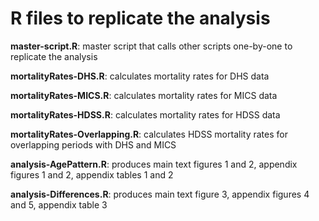 # R files to replicate the analysis

**master-script.R**: master script that calls other scripts one-by-one to replicate the analysis

**mortalityRates-DHS.R**: calculates mortality rates for DHS data

**mortalityRates-MICS.R**: calculates mortality rates for MICS data

**mortalityRates-HDSS.R**: calculates mortality rates for HDSS data

**mortalityRates-Overlapping.R**: calculates HDSS mortality rates for overlapping periods with DHS and MICS

**analysis-AgePattern.R**: produces main text figures 1 and 2, appendix figures 1 and 2, appendix tables 1 and 2

**analysis-Differences.R**: produces main text figure 3, appendix figures 4 and 5, appendix table 3